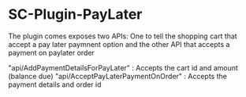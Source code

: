 # SC-Plugin-PayLater
The plugin comes exposes two APIs: One to tell the shopping cart that accept a pay later paymnent option and the other API that accepts a payment on paylater order

"api/AddPaymentDetailsForPayLater" : Accepts the cart id and amount (balance due)
"api/AcceptPayLaterPaymentOnOrder" : Accepts the payment details and order id
